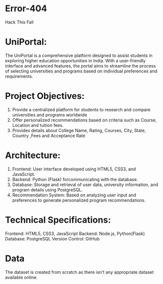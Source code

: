 # Error-404
Hack This Fall

# UniPortal:
The UniPortal is a comprehensive platform designed to assist students in exploring higher education opportunities in India. With a user-friendly interface and advanced features, the portal aims to streamline the process of selecting universities and programs based on individual preferences and requirements.

# Project Objectives:
1. Provide a centralized platform for students to research and compare universities and programs worldwide
2. Offer personalized recommendations based on criteria such as Course, Location  and tuition fees.
3. Provides details about College Name, Rating, Courses, City, State, Country ,Fees and Acceptance Rate


# Architecture:
1. Frontend: User interface developed using HTML5, CSS3, and JavaScript.
2. Backend: Python (Flask) forcommunicating with the database.
3. Database: Storage and retrieval of user data, university information, and program details using PostgreSQL.
4. Recommendation System: Based on analyzing user input and preferences to generate personalized program recommendations.

# Technical Specifications:
Frontend: HTML5, CSS3, JavaScript
Backend: Node.js, Python(Flask)
Database: PostgreSQL
Version Control: GitHub

# Data
The dataset is created from scratch as there isn't any appropriate dataset available online.


